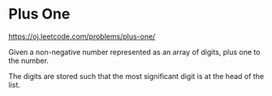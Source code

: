 Plus One
========
https://oj.leetcode.com/problems/plus-one/

Given a non-negative number represented as an array of digits, plus one to the number.

The digits are stored such that the most significant digit is at the head of the list.
